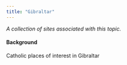 ```yaml
---
title: "Gibraltar"
---
```



*A collection of sites associated with this topic.*

#### Background

Catholic places of interest in Gibraltar


